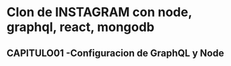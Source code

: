 # Clon de INSTAGRAM con node, graphql, react, mongodb

## CAPITULO01 -Configuracion de GraphQL y Node